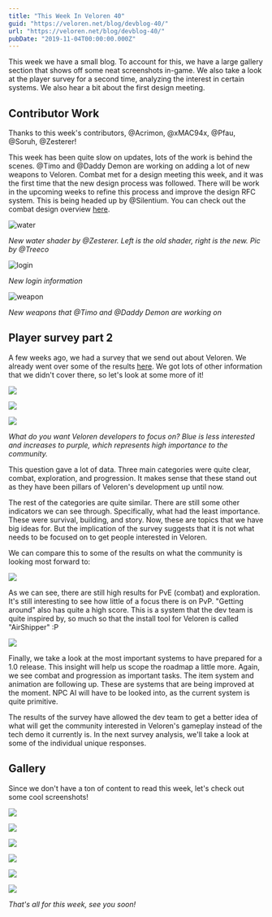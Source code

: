 ```yaml
---
title: "This Week In Veloren 40"
guid: "https://veloren.net/blog/devblog-40/"
url: "https://veloren.net/blog/devblog-40/"
pubDate: "2019-11-04T00:00:00.000Z"
---
```


This week we have a small blog. To account for this, we have a large gallery section that shows off some neat screenshots in-game. We also take a look at the player survey for a second time, analyzing the interest in certain systems. We also hear a bit about the first design meeting.

## Contributor Work

Thanks to this week's contributors, @Acrimon, @xMAC94x, @Pfau, @Soruh, @Zesterer!

This week has been quite slow on updates, lots of the work is behind the scenes. @Timo and @Daddy Demon are working on adding a lot of new weapons to Veloren. Combat met for a design meeting this week, and it was the first time that the new design process was followed. There will be work in the upcoming weeks to refine this process and improve the design RFC system. This is being headed up by @Silentium. You can check out the combat design overview [here](https://docs.google.com/document/d/1YGKIY5-NEnl_P39KjxJLZoGRQWNB0X970-rPADBO7BM/edit?usp=sharing).

![water](https://s3.eu-central-2.wasabisys.com/veloren-blog/cdn/523568428905398283/640522609661968394/unknown.png)

_New water shader by @Zesterer. Left is the old shader, right is the new. Pic by @Treeco_

![login](https://s3.eu-central-2.wasabisys.com/veloren-blog/cdn/449660795857403905/639919039317016607/unknown.png)

_New login information_

![weapon](https://s3.eu-central-2.wasabisys.com/veloren-blog/cdn/597826574095613962/640570480839098369/unknown.png)

_New weapons that @Timo and @Daddy Demon are working on_

## Player survey part 2

A few weeks ago, we had a survey that we send out about Veloren. We already went over some of the results [here](https://veloren.net/devblog-36). We got lots of other information that we didn't cover there, so let's look at some more of it!

![](https://s3.eu-central-2.wasabisys.com/veloren-blog/cdn/541307708146581519/636383398406914058/unknown.png)

![](https://s3.eu-central-2.wasabisys.com/veloren-blog/cdn/541307708146581519/636384150999400459/unknown.png)

![](https://s3.eu-central-2.wasabisys.com/veloren-blog/cdn/541307708146581519/636384004567859220/unknown.png)

_What do you want Veloren developers to focus on? Blue is less interested and increases to purple, which represents high importance to the community._

This question gave a lot of data. Three main categories were quite clear, combat, exploration, and progression. It makes sense that these stand out as they have been pillars of Veloren's development up until now.

The rest of the categories are quite similar. There are still some other indicators we can see through. Specifically, what had the least importance. These were survival, building, and story. Now, these are topics that we have big ideas for. But the implication of the survey suggests that it is not what needs to be focused on to get people interested in Veloren.

We can compare this to some of the results on what the community is looking most forward to:

![](https://s3.eu-central-2.wasabisys.com/veloren-blog/cdn/541307708146581519/641723631952723979/unknown.png)

As we can see, there are still high results for PvE (combat) and exploration. It's still interesting to see how little of a focus there is on PvP. "Getting around" also has quite a high score. This is a system that the dev team is quite inspired by, so much so that the install tool for Veloren is called "AirShipper" :P

![](https://s3.eu-central-2.wasabisys.com/veloren-blog/cdn/541307708146581519/641724508738158600/unknown.png)

Finally, we take a look at the most important systems to have prepared for a 1.0 release. This insight will help us scope the roadmap a little more. Again, we see combat and progression as important tasks. The item system and animation are following up. These are systems that are being improved at the moment. NPC AI will have to be looked into, as the current system is quite primitive.

The results of the survey have allowed the dev team to get a better idea of what will get the community interested in Veloren's gameplay instead of the tech demo it currently is. In the next survey analysis, we'll take a look at some of the individual unique responses.

## Gallery

Since we don't have a ton of content to read this week, let's check out some cool screenshots!

![](https://s3.eu-central-2.wasabisys.com/veloren-blog/cdn/634860358623821835/638731902198743050/screenshot_1572355812991.png)

![](https://s3.eu-central-2.wasabisys.com/veloren-blog/cdn/634860358623821835/640311797131378688/unknown.png)

![](https://s3.eu-central-2.wasabisys.com/veloren-blog/cdn/634860358623821835/640312193207894033/unknown.png)

![](https://s3.eu-central-2.wasabisys.com/veloren-blog/cdn/634860358623821835/641240747181473802/screenshot_1572953979661.png)

![](https://s3.eu-central-2.wasabisys.com/veloren-blog/cdn/634860358623821835/641287634546851862/unknown.png)

![](https://s3.eu-central-2.wasabisys.com/veloren-blog/cdn/634860358623821835/641291542429958167/unknown.png)

_That's all for this week, see you soon!_
